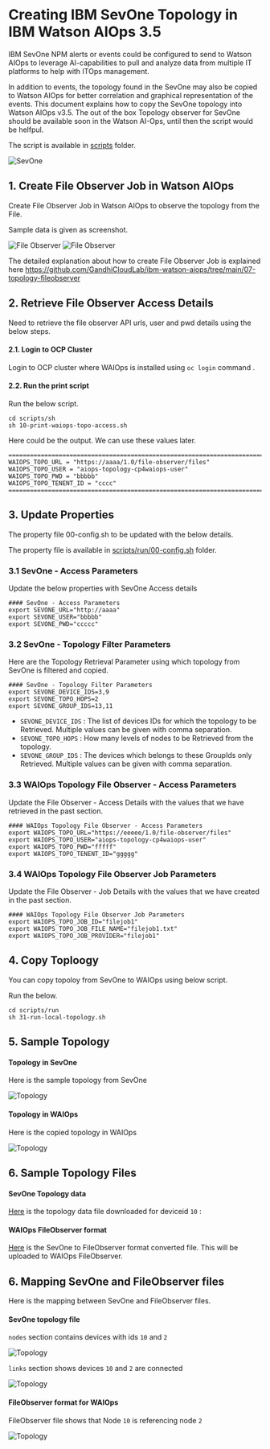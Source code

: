 # Creating IBM SevOne Topology in IBM Watson AIOps 3.5

IBM SevOne NPM alerts or events could be configured to send to Watson AIOps to leverage AI-capabilities to pull and analyze data from multiple IT platforms to help with ITOps management. 

In addition to events, the topology found in the SevOne may also be copied to Watson AIOps for better correlation and graphical representation of the events.  This document explains how to copy the SevOne topology into Watson AIOps v3.5. The out of the box Topology observer for SevOne should be available soon in the Watson AI-Ops, until then the script would be helfpul.

The script is available in [scripts](./scripts) folder.

![SevOne](images/img-01-topo.png)

## 1. Create File Observer Job in Watson AIOps

Create File Observer Job in Watson AIOps to observe the topology from the File. 

Sample data is given as screenshot.

![File Observer](images/image1.png)
![File Observer](images/image2.png)

The detailed explanation about how to create File Observer Job is explained here https://github.com/GandhiCloudLab/ibm-watson-aiops/tree/main/07-topology-fileobserver

## 2. Retrieve File Observer Access Details

Need to retrieve the file observer API urls, user and pwd details using the below steps.

#### 2.1. Login to OCP Cluster

Login to OCP cluster where WAIOps is installed using  `oc login` command .

#### 2.2. Run the print script

Run the below script.

```
cd scripts/sh
sh 10-print-waiops-topo-access.sh
```
Here could be the output. We can use these values later.
 
```
=====================================================================================================
WAIOPS_TOPO_URL = "https://aaaa/1.0/file-observer/files"
WAIOPS_TOPO_USER = "aiops-topology-cp4waiops-user"
WAIOPS_TOPO_PWD = "bbbbb"
WAIOPS_TOPO_TENENT_ID = "cccc"
=====================================================================================================
```

## 3. Update Properties

The property file 00-config.sh to be updated with the below details.

The property file is available in [scripts/run/00-config.sh](./scripts/run/00-config.sh) folder.

### 3.1 SevOne - Access Parameters

Update the below properties with SevOne Access details

```
#### SevOne - Access Parameters
export SEVONE_URL="http://aaaa"
export SEVONE_USER="bbbbb"
export SEVONE_PWD="ccccc"
```
### 3.2 SevOne - Topology Filter Parameters

Here are the Topology Retrieval Parameter using which topology from SevOne is filtered and copied.

```
#### SevOne - Topology Filter Parameters
export SEVONE_DEVICE_IDS=3,9
export SEVONE_TOPO_HOPS=2
export SEVONE_GROUP_IDS=13,11
```

- `SEVONE_DEVICE_IDS` : The list of devices IDs for which the topology to be Retrieved. Multiple values can be given with comma separation.
- `SEVONE_TOPO_HOPS` : How many levels of nodes to be Retrieved from the topology.
- `SEVONE_GROUP_IDS` : The devices which belongs to these GroupIds only Retrieved. Multiple values can be given with comma separation.


### 3.3 WAIOps Topology File Observer - Access Parameters

Update the File Observer - Access Details with the values that we have retrieved in the past section.

```
#### WAIOps Topology File Observer - Access Parameters
export WAIOPS_TOPO_URL="https://eeeee/1.0/file-observer/files"
export WAIOPS_TOPO_USER="aiops-topology-cp4waiops-user"
export WAIOPS_TOPO_PWD="fffff"
export WAIOPS_TOPO_TENENT_ID="ggggg"
```

### 3.4  WAIOps Topology File Observer Job Parameters

Update the File Observer - Job Details  with the values that we have created in the past section.

```
#### WAIOps Topology File Observer Job Parameters
export WAIOPS_TOPO_JOB_ID="filejob1"
export WAIOPS_TOPO_JOB_FILE_NAME="filejob1.txt"
export WAIOPS_TOPO_JOB_PROVIDER="filejob1"
```

## 4. Copy Toploogy

You can copy topoloy from SevOne to WAIOps using below script.

Run the below.

```
cd scripts/run
sh 31-run-local-topology.sh
```

## 5. Sample Topology

#### Topology in SevOne
Here is the sample topology from SevOne

![Topology](images/image3.png)

#### Topology in WAIOps
Here is the copied topology in WAIOps

![Topology](images/image4.png)


## 6. Sample Topology Files

#### SevOne Topology data 

[Here](./samples/files/deviceId-10.json)  is the topology data file downloaded for deviceid `10` :  


#### WAIOps FileObserver format 

[Here](./samples/files/filejob1.txt) is the SevOne to FileObserver format converted file. This will be uploaded to WAIOps FileObserver.


## 6. Mapping SevOne and FileObserver files

Here is the mapping between SevOne and FileObserver files.

#### SevOne topology file

`nodes` section contains devices with ids `10` and `2`

![Topology](images/image5.png)

`links` section shows devices `10` and `2` are connected

![Topology](images/image6.png)


#### FileObserver format for WAIOps

FileObserver file shows that Node `10` is referencing node `2`

![Topology](images/image7.png)

